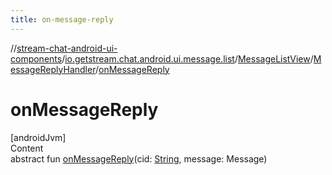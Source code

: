 ```yaml
---
title: on-message-reply
---
```

//[stream-chat-android-ui-components](../../../../index.md)/[io.getstream.chat.android.ui.message.list](../../index.md)/[MessageListView](../index.md)/[MessageReplyHandler](index.md)/[onMessageReply](onMessageReply.md)



# onMessageReply  
[androidJvm]  
Content  
abstract fun [onMessageReply](onMessageReply.md)(cid: [String](https://kotlinlang.org/api/latest/jvm/stdlib/kotlin/-string/index.html), message: Message)  



